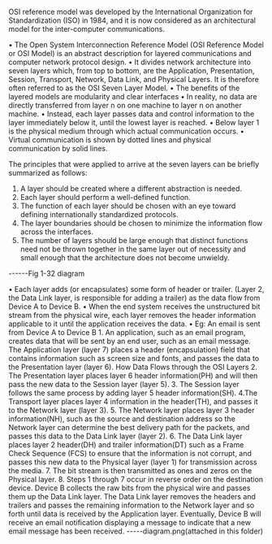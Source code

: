 OSI reference model was developed by the International Organization for Standardization (ISO) in 1984, and it is now considered as an architectural model for the inter-computer communications.

• The Open System Interconnection Reference Model (OSI Reference Model or OSI Model) is an abstract description for layered communications and computer network protocol design.
• It divides network architecture into seven layers which, from top to bottom, are the Application, Presentation, Session, Transport, Network, Data Link, and Physical Layers. It is therefore often referred to as the OSI Seven Layer Model.
• The benefits of the layered models are modularity and clear interfaces
• In reality, no data are directly transferred from layer n on one machine to layer n
on another machine.
• Instead, each layer passes data and control information to the layer immediately
below it, until the lowest layer is reached.
• Below layer 1 is the physical medium through which actual communication
occurs.
• Virtual communication is shown by dotted lines and physical communication by
solid lines.

The principles that were applied to arrive at the seven layers can be briefly
summarized as follows:

1. A layer should be created where a different abstraction is needed.
2. Each layer should perform a well-defined function.
3. The function of each layer should be chosen with an eye toward defining internationally
   standardized protocols.
4. The layer boundaries should be chosen to minimize the information flow across the interfaces.
5. The number of layers should be large enough that distinct functions need not be thrown together in
   the same layer out of necessity and small enough that the architecture does not become unwieldy.

------Fig 1-32 diagram

• Each layer adds (or encapsulates) some form of header or trailer. (Layer 2, the
Data Link layer, is responsible for adding a trailer) as the data flow from Device A
to Device B.
• When the end system receives the unstructured bit stream from the physical wire,
each layer removes the header information applicable to it until the application
receives the data.
• Eg: An email is sent from Device A to Device B 1. An application, such as an email program, creates data that will be sent by an end
user, such as an email message. The Application layer (layer 7) places a header
(encapsulation) field that contains information such as screen size and fonts,
and passes the data to the Presentation layer (layer 6).
How Data Flows through the OSI Layers 2. The Presentation layer places layer 6 header information(PH) and will then pass
the new data to the Session layer (layer 5). 3. The Session layer follows the same process by adding layer 5 header
information(SH).
4.The Transport layer places layer 4 information in the header(TH), and passes it to
the Network layer (layer 3). 5. The Network layer places layer 3 header information(NH), such as the source and
destination address so the Network layer can determine the best delivery path for
the packets, and passes this data to the Data Link layer (layer 2). 6. The Data Link layer places layer 2 header(DH) and trailer information(DT) such as a
Frame Check Sequence (FCS) to ensure that the information is not corrupt, and passes
this new data to the Physical layer (layer 1) for transmission across the media. 7. The bit stream is then transmitted as ones and zeros on the Physical layer. 8. Steps 1 through 7 occur in reverse order on the destination device. Device B collects the
raw bits from the physical wire and passes them up the Data Link layer. The Data Link
layer removes the headers and trailers and passes the remaining information to the
Network layer and so forth until data is received by the Application layer. Eventually,
Device B will receive an email notification displaying a message to indicate that a new
email message has been received.
-----diagram.png(attached in this folder)
